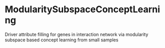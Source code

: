 # ModularitySubspaceConceptLearning
 Driver attribute filling for genes in interaction network via modularity subspace based concept learning from small samples

